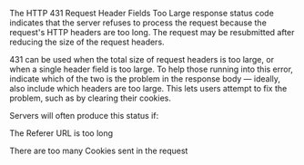 The HTTP 431 Request Header Fields Too Large response status code
indicates that the server refuses to process the request because the request's
HTTP headers are too long.
The request may be resubmitted after reducing the size of the request headers.

431 can be used when the total size of request headers is too large,
or when a single header field is too large. To help those running into
this error, indicate which of the two is the problem in the response body — ideally,
also include which headers are too large. This lets users attempt to fix the problem,
such as by clearing their cookies.

Servers will often produce this status if:

The Referer URL is too long

  There are too many Cookies sent in the
  request

